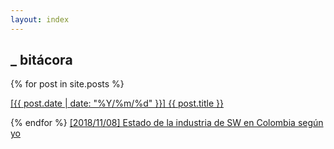 ```yaml
---
layout: index
---
```


## _ bitácora
{% for post in site.posts %}
<p>
    <a href="{{ baseurl }}{{ post.url }}">[{{ post.date | date: "%Y/%m/%d" }}] {{ post.title }}</a>
</p>
{% endfor %}
<a href="https://telegra.ph/Estado-de-la-industria-de-SW-en-Colombia-seg%C3%BAn-yo-11-08">[2018/11/08] Estado de la industria de SW en Colombia según yo</a>

